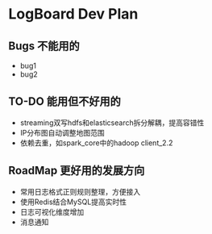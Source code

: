 # LogBoard Dev Plan
## Bugs 不能用的  
- bug1
- bug2

## TO-DO 能用但不好用的
- streaming双写hdfs和elasticsearch拆分解耦，提高容错性
- IP分布图自动调整地图范围
- 依赖去重，如spark_core中的hadoop client_2.2

## RoadMap 更好用的发展方向
- 常用日志格式正则规则整理，方便接入
- 使用Redis结合MySQL提高实时性
- 日志可视化维度增加
- 消息通知
